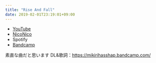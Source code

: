 ```yaml
---
title: "Rise And Fall"
date: 2019-02-01T23:19:01+09:00
---
```


- [YouTube](https://www.youtube.com/watch?ZCDb92L2E1c)
- [NicoNico](https://nico.ms/sm34564705)
- Spotify
- [Bandcamp](https://mikirihasshap.bandcamp.com/track/rise-and-fall)

素直な曲だと思います DL&歌詞：https://mikirihasshap.bandcamp.com/